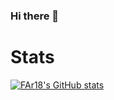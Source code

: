 ### Hi there 👋

# Stats
[![FAr18's GitHub stats](https://github-readme-stats.vercel.app/api?username=FAr18&count_private=true&show_icons=true&theme=dark)](https://github.com/anuraghazra/github-readme-stats)

<!--
**FAr18/FAr18** is a ✨ _special_ ✨ repository because its `README.md` (this file) appears on your GitHub profile.

Here are some ideas to get you started:

- 🔭 I’m currently working on ...
- 🌱 I’m currently learning ...
- 👯 I’m looking to collaborate on ...
- 🤔 I’m looking for help with ...
- 💬 Ask me about ...
- 📫 How to reach me: ...
- 😄 Pronouns: ...
- ⚡ Fun fact: ...
-->
